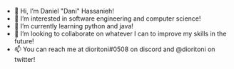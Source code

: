 - 👋 Hi, I’m Daniel "Dani" Hassanieh!
- 👀 I’m interested in software engineering and computer science!
- 🌱 I’m currently learning python and java!
- 💞️ I’m looking to collaborate on whatever I can to improve my skills in the future!
- 📫 You can reach me at dioritoni#0508 on discord and @dioritoni on twitter!

<!---
dioritoni/dioritoni is a ✨ special ✨ repository because its `README.md` (this file) appears on your GitHub profile.
You can click the Preview link to take a look at your changes.
--->
